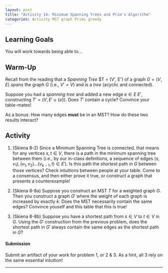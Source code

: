 ```yaml
---
layout: post
title: "Activity 14: Minimum Spanning Trees and Prim's Algorithm"
categories: Activity MST graph Prims greedy
---
```


## Learning Goals

You will work towards being able to...

## Warm-Up
Recall from the reading that a *Spanning Tree* $T = (V', E') of a graph $G = (V, E)$ *spans* the graph $G$ (i.e., $V' = V$) and is a *tree* (acyclic and connected). 

Suppose you had a *spanning tree* and added a new edge $e \in E \ E'$, constructing $T' = (V, E' \cup \{e\})$. Does $T'$ contain a cycle? Convince your table-mates!

As a bonus: How many edges **must** be in an MST? How do these two results interact?

## Activity

1. (Skiena 8-2) Since a Minimum Spanning Tree is connected, that means for any vertices $s, t \in V$, there is a path in the minimum spanning tree between them (i.e., by our in-class definitions, a sequence of edges $(s, v_1), (v_1, v_2) \dots (v_{k-1}, t) \in E'$). Is this path the *shortest* path in $G$ between those vertices? Check intuitions between people at your table. Come to a consensus, and then either prove it true, or construct a graph that presents a counterexample!

2. (Skiena 8-8a) Suppose you construct an MST $T$ for a weighted graph $G$. Then you construct a graph $G'$ where the weight of each graph is increased by exactly $k$. Does the MST necessarily contain the same edges? Convince youself and this table that this is true!

3. (Skiena 8-8b) Suppose you have a shortest path from $s \in V$ to $t \in V$ in $G$. Using the $G'$ construction from the previous problem, does the shortest path in $G'$ always contain the same edges as the shortest path in $G$?

#### Submission
Submit an artifact of your work for problem 1, or 2 & 3. As a hint, all 3 rely on the same essential intuition!

---
